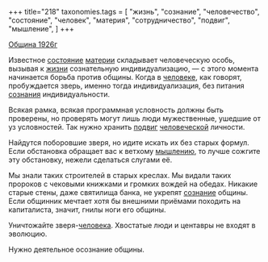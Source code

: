 +++
title="218"
taxonomies.tags = [
 "жизнь",
 "сознание",
 "человечество",
 "состояние",
 "человек",
 "материя",
 "сотрудничество",
 "подвиг",
 "мышление",
]
+++

[Община 1926г](/agni/1926)

Известное [состояние](/tags/состояние) [материи](/tags/материя) складывает человеческую особь, вызывая к [жизни](/tags/жизнь) сознательную индивидуализацию, — с этого момента начинается борьба против общины. Когда в [человеке](/tags/человек), как говорят, пробуждается зверь, именно тогда индивидуализация, без питания [сознания](/tags/человечество) индивидуальности.   

Всякая рамка, всякая программная условность должны быть проверены, но проверять могут лишь люди мужественные, ушедшие от уз условностей. Так нужно хранить [подвиг](/tags/подвиг) [человеческой](/tags/человечество) личности.   

Найдутся поборовшие зверя, но идите искать их без старых формул. Если обстановка обращает вас к ветхому [мышлению](/tags/мышление), то лучше сожгите эту обстановку, нежели сделаться слугами её.   

Мы знали таких строителей в старых креслах. Мы видали таких пророков с чековыми книжками и громких вождей на обедах. Никакие старые стены, даже святилища банка, не укрепят [сознание](/tags/сознание) общины. Если общинник мечтает хотя бы внешними приёмами походить на капиталиста, значит, гнилы ноги его общины.   

Уничтожайте зверя-[человека](/tags/человек). Хвостатые люди и центавры не входят в эволюцию.   

Нужно деятельное осознание общины.   


